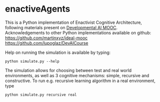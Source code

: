 # enactiveAgents

This is a Python implementation of Enactivist Cognitive Architecture, following materials present on [Developmental AI MOOC](http://liris.cnrs.fr/ideal/mooc/).
Acknowledgements to other Python implementations available on github:
https://github.com/martinxyz/ideal-mooc
https://github.com/lupoglaz/DevAICourse

Help on running the simulation is available by typing:

```python simulate.py --help```

The simulation allows for choosing between test and real world environments, as well as 3 cognitive mechanisms: simple, recursive and constructive. To run e.g. recursive learning algorithm in a real environment, type

```python simulate.py recursive real```

